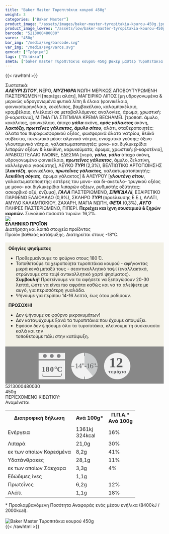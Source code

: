 ```yaml
---
title: "Baker Master Τυροπιτάκια κουρού 450g"
weight: 3
categories: ["Baker Master"]
product_image: "/assets/images/baker-master-tyropitakia-kourou-450g.jpg"
product_image_lowres: "/assets/low/baker-master-tyropitakia-kourou-450g.jpg"
barcode: "5213000480030"
varos: "450g"
bar_img: "/media/svg/barcode.svg"
var_img: "/media/svg/varos.svg"
gencat: ["Τρόφιμα"]
tags: ["Πιτάκια"]
smeta: ["baker master Τυροπιτακια κουρου 450g βακερ μαστερ Τυροπιτακια κουρου 450g baker master tyropitakia kourou 450g 5213000480030 μπεικερ μαστερ"]
---
```

{{< rawhtml >}}

<div class="sload19"><div class="product"><div id="sistatika">Συστατικά:</div><div class="alltext"><strong><em>ΑΛΕΥΡΙ ΣΙΤΟΥ</em></strong>, ΝΕΡΟ, <strong><em>ΜΥΖΗΘΡΑ </em></strong>ΝΩΠΗ ΜΕΡΙΚΩΣ ΑΠΟΒΟΥΤΥΡΩΜΕΝΗ ΠΑΣΤΕΡΙΩΜΕΝΗ [περιέχει αλάτι], ΜΑΓΕΙΡΙΚΟ ΛΙΠΟΣ [μη υδρογονωμένα &amp; μερικώς υδρογονωμένα φυτικά λίπη &amp; έλαια (φοινικέλαιο, φοινικοπυρηνέλαιο, κοκόλιπος, βαμβακέλαιο, καλαμποκέλαιο, κραμβέλαιο, ηλιέλαιο) σε μεταβαλλόμενες αναλογίες, άρωμα, χρωστική: β-καροτένιο], ΜΙΓΜΑ ΓΙΑ ΣΤΙΓΜΙΑΙΑ ΚΡΕΜΑ BECHAMEL [τροποπ. άμυλο, κοκόλιπος, φοινικέλαιο, άπαχο <strong><em>γάλα </em></strong>σκόνη, <strong><em>ορός γάλακτος </em></strong>σκόνη, <strong><em>λακτόζη, πρωτεΐνες γάλακτος, άμυλο σίτου</em></strong>, αλάτι, σταθεροποιητές: άλατα του πυροφωσφορικού οξέος, φωσφορικά άλατα νατρίου, θειϊκό ασβέστιο, πυκνωτικό μέσο: αλγινικό νάτριο, ενισχυτικό γεύσης: όξινο γλουταμινικό νάτριο, γαλακτωματοποιητές: μονο- και διγλυκερίδια λιπαρών οξέων &amp; λεκιθίνη, καρυκεύματα, άρωμα, χρωστική: β-καροτένιο], ΑΡΑΒΟΣΙΤΕΛΑΙΟ ΡΑΦΙΝΕ, ΕΔΕΣΜΑ [νερό, <strong><em>γάλα</em></strong>, <strong><em>γάλα </em></strong>άπαχο σκόνη, υδρογονωμένο φοινικέλαιο, <strong><em>πρωτεΐνες γάλακτος</em></strong>, άμυλο, ζελατίνη, καλλιέργεια γιαούρτης], ΛΕΥΚΟ <strong><em>ΤΥΡΙ </em></strong>(2,3%), ΒΕΛΤΙΩΤΙΚΟ ΑΡΤΟΠΟΙΗΣΗΣ [<strong><em>λακτόζη</em></strong>, φοινικέλαιο, <strong><em>πρωτεΐνες γάλακτος</em></strong>, γαλακτωματοποιητής: <strong><em>λεκιθίνη σόγιας</em></strong>, άρωμα γάλακτος] &amp; ΑΛΕΥΡΟΥ [<strong><em>γλουτένη σίτου</em></strong>, γαλακτωματοποιητής: εστέρες του μονο- και δι-ακετυλο- τρυγικού οξέος με μονο- και διγλυκερίδια λιπαρών οξέων, ρυθμιστής οξύτητας: ασκορβικό οξύ, ένζυμα], <strong><em>ΓΑΛΑ </em></strong>ΠΑΣΤΕΡΙΩΜΕΝΟ, <strong><em>ΣΙΜΙΓΔΑΛΙ</em></strong>, ΕΞΑΙΡΕΤΙΚΟ ΠΑΡΘΕΝΟ ΕΛΑΙΟΛΑΔΟ (0,9%), ΣΚΛΗΡΟ <strong><em>ΤΥΡΙ </em></strong>(προέλευσης Ε.Ε.), ΑΛΑΤΙ, ΑΜΥΛΟ ΚΑΛΑΜΠΟΚΙΟΥ, ΖΑΧΑΡΗ, ΜΑΓΙΑ ΝΩΠΗ, <strong><em>ΦΕΤΑ </em></strong>(0,3%), <strong><em>ΑΥΓΟ </em></strong>ΠΛΗΡΕΣ ΠΑΣΤΕΡΙΩΜΕΝΟ, ΠΙΠΕΡΙ. <strong>Περιέχει και ίχνη σουσαμιού &amp; ξηρών καρπών. </strong>Συνολικό ποσοστό τυριών: 16,2%.</div><div id="flag"><div id="flagimage" style="margin:0"><img src="/media/icons/gr.svg"></div><span id="flagtext"><b>ΕΛΛΗΝΙΚΟ ΠΡΟΪΟΝ</b></span></div><div id="loipa">Διατήρηση και λοιπά στοιχεία προϊόντος</div><div class="alltext">Προϊόν βαθειάς κατάψυξης. Διατηρείται στους -18°C.<br><br><div style="background:#f3f1e6;padding:10px;margin:0px"><b>Οδηγίες ψησίματος</b><br><ul><li>Προθερμαίνουμε το φούρνο στους 180 ̊C.</li><li>Τοποθετούμε τα χειροποίητα τυροπιτάκια κουρού - αφήνοντας μικρά κενά μεταξύ τους - σεαντικολλητικό ταψί (εναλλακτικά, στρώνουμε στο ταψί αντικολλητικό χαρτί ψησίματος).</li><b>Συμβουλή!</b> Προτείνουμε να τα αφήσετε να ξεπαγώσουν 20-30 λεπτά, ώστε να είναι πιο αφράτα καθώς και να τα αλείψετε με αυγό, για περισσότερη γυαλάδα.<li>Ψήνουμε για περίπου 14-16 λεπτά, έως ότου ροδίσουν.</li></ul><b>ΠΡΟΣΟΧΗ!</b><br><ul><li>Δεν ψήνουμε σε φούρνο μικροκυμάτων!</li><li>Δεν καταψύχουμε ξανά τα τυροπιτάκια που έχουμε αποψύξει.</li><li>Εφόσον δεν ψήσουμε όλα τα τυροπιτάκια, κλείνουμε τη συσκευασία καλά και την<br>τοποθετούμε πάλι στην κατάψυξη.</li></ul></div><div style="width:auto;margin:0px;background:#888"><div style="max-width:292px;margin:auto;padding:20px 20px 12px"><svg viewBox="0 0 292 85.37"><defs><style>.cls-1{fill:#f2f2f2}.cls-2{font-size:15.5px;letter-spacing:-.01em}.cls-13,.cls-19,.cls-2,.cls-20,.cls-9{fill:#58595b}.cls-13,.cls-2,.cls-9{font-family:csans;font-weight:700}.cls-3{letter-spacing:-.01em}.cls-4{letter-spacing:-.01em}.cls-5{letter-spacing:0}.cls-6{letter-spacing:.01em}.cls-7{letter-spacing:-.01em}.cls-8{letter-spacing:-.01em}.cls-9{font-size:44.05px;letter-spacing:-.07em}.cls-10{letter-spacing:0}.cls-11{fill:#808184}.cls-12{fill:gray}.cls-13{font-size:24px}.cls-14{letter-spacing:-.06em}.cls-15{letter-spacing:0}.cls-16{letter-spacing:-.01em}.cls-17{letter-spacing:-.02em}.cls-18{fill:#c8cacb}.cls-20{font-size:23.88px;font-family:csans;letter-spacing:-.05em}</style></defs><title>Asset 27</title><g id="Layer_2" data-name="Layer 2"><g id="Layer_1-2" data-name="Layer 1"><circle class="cls-1" cx="250" cy="42.34" r="42"></circle><text class="cls-2" transform="translate(221.94 64.7)">τ<tspan class="cls-3" x="7.94" y="0">ε</tspan><tspan class="cls-4" x="16.38" y="0">μ</tspan><tspan class="cls-5" x="25.73" y="0">ά</tspan><tspan class="cls-6" x="34.4" y="0">χ</tspan><tspan class="cls-7" x="42.4" y="0">ι</tspan><tspan class="cls-8" x="47.44" y="0">α</tspan></text><text class="cls-9" transform="translate(224.33 45.88)">1<tspan class="cls-10" x="22.08" y="0">2</tspan></text><rect class="cls-1" y="0.34" width="84" height="20"></rect><rect class="cls-1" y="24.34" width="84" height="60"></rect><circle class="cls-11" cx="20" cy="10" r="6"></circle><circle class="cls-11" cx="42" cy="10" r="6"></circle><circle class="cls-11" cx="64" cy="10" r="6"></circle><path class="cls-1" d="M68,34H16a4.05,4.05,0,0,0-4,4V66H72V38A4.05,4.05,0,0,0,68,34ZM11,66v4a5,5,0,0,0,5,5H68a5,5,0,0,0,5-5V66Z"></path><path class="cls-12" d="M72,66v4a4.05,4.05,0,0,1-4,4H16a4.05,4.05,0,0,1-4-4V66H10v4a6,6,0,0,0,6,6H68a6,6,0,0,0,6-6V66Z"></path><text class="cls-13" transform="translate(10.1 60.39)"><tspan class="cls-14">1</tspan><tspan class="cls-15" x="12.36" y="0">8</tspan><tspan class="cls-16" x="26.09" y="0">0</tspan><tspan class="cls-17" x="39.58" y="0">°</tspan><tspan x="48.43" y="0">C</tspan></text><circle class="cls-18" cx="146" cy="42" r="42"></circle><path class="cls-1" d="M146,42l26.88,32.27A42,42,0,1,1,145.94,0Z"></path><path class="cls-19" d="M146.19,10.37a.66.66,0,0,1-.66-.66V1.06a.67.67,0,1,1,1.33,0V9.71A.66.66,0,0,1,146.19,10.37Z"></path><path class="cls-19" d="M188,43.55h-8.66a.67.67,0,0,1,0-1.33H188a.67.67,0,0,1,0,1.33Z"></path><path class="cls-19" d="M146.19,85.37a.67.67,0,0,1-.66-.66V76.05a.67.67,0,0,1,1.33,0v8.66A.67.67,0,0,1,146.19,85.37Z"></path><path class="cls-19" d="M113,43.55h-8.65a.67.67,0,1,1,0-1.33H113a.67.67,0,0,1,0,1.33Z"></path><text class="cls-20" transform="translate(115.18 49.09)">14"-16"</text></g></g></svg></div></div></div><div id="barcode"><div id="barimage1"></div><span id="bartext">5213000480030</span></div><div id="varos"><div id="varosimage1"></div><span id="varostext">450g</span></div><div id="kivotio">ΠΕΡΙΕΧΟΜΕΝΟ ΚΙΒΩΤΙΟΥ:<br>Αναμένεται</div><table id="diatable"><tbody><tr><th>Διατροφική δήλωση</th><th>Ανά 100g*</th><th>Π.Π.Α.*<br>Ανά 100g</th></tr><tr><td class="texr2">Ενέργεια</td><td class="texr">1361kj<br>324kcal</td><td class="texr">16%</td></tr><tr><td class="texr2">Λιπαρά</td><td class="texr">21,0g</td><td class="texr">30%</td></tr><tr><td class="gray">εκ των οποίων Κορεσµένα</td><td class="gray2">8,2g</td><td class="gray2">41%</td></tr><tr><td class="texr2">Yδατάνθρακες</td><td class="texr">28,1g</td><td class="texr">11%</td></tr><tr><td class="gray">εκ των οποίων Σάκχαρα</td><td class="gray2">3,3g</td><td class="gray2">4%</td></tr><tr><td class="texr2">Εδώδιμες ίνες</td><td class="texr">1,1g</td><td class="texr"></td></tr><tr><td class="texr2">Πρωτεΐνες</td><td class="texr">6,2g</td><td class="texr">12%</td></tr><tr><td class="texr2">Αλάτι</td><td class="texr">1,1g</td><td class="texr">18%</td></tr></tbody></table><div class="alltext">* Προσλαμβανόμενη Ποσότητα Αναφοράς ενός μέσου ενήλικα (8400kJ / 2000kcal).</div><br><div class="pimg"><img alt="Baker Master Τυροπιτάκια κουρού 450g" title="Baker Master Τυροπιτάκια κουρού 450g" src="/assets/images/baker-master-tyropitakia-kourou-450g.jpg"></div></div></div>
{{< /rawhtml >}}


